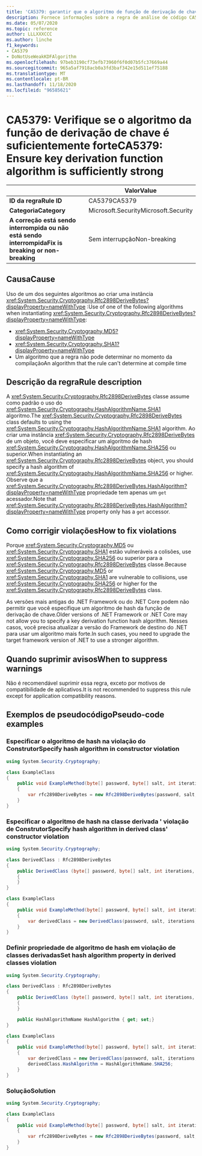 ```yaml
---
title: 'CA5379: garantir que o algoritmo de função de derivação de chave seja suficientemente forte (análise de código)'
description: Fornece informações sobre a regra de análise de código CA5379, incluindo causas, como corrigir violações e quando suprimir.
ms.date: 05/07/2020
ms.topic: reference
author: LLLXXXCCC
ms.author: linche
f1_keywords:
- CA5379
- DoNotUseWeakKDFAlgorithm
ms.openlocfilehash: 97beb3190cf73efb73960f6f0d07b5fc37669a44
ms.sourcegitcommit: 965a5af7918acb0a3fd3baf342e15d511ef75188
ms.translationtype: MT
ms.contentlocale: pt-BR
ms.lasthandoff: 11/18/2020
ms.locfileid: "96585621"
---
```

# <a name="ca5379-ensure-key-derivation-function-algorithm-is-sufficiently-strong"></a><span data-ttu-id="b5b58-103">CA5379: Verifique se o algoritmo da função de derivação de chave é suficientemente forte</span><span class="sxs-lookup"><span data-stu-id="b5b58-103">CA5379: Ensure key derivation function algorithm is sufficiently strong</span></span>

| | <span data-ttu-id="b5b58-104">Valor</span><span class="sxs-lookup"><span data-stu-id="b5b58-104">Value</span></span> |
|-|-|
| <span data-ttu-id="b5b58-105">**ID da regra**</span><span class="sxs-lookup"><span data-stu-id="b5b58-105">**Rule ID**</span></span> |<span data-ttu-id="b5b58-106">CA5379</span><span class="sxs-lookup"><span data-stu-id="b5b58-106">CA5379</span></span>|
| <span data-ttu-id="b5b58-107">**Categoria**</span><span class="sxs-lookup"><span data-stu-id="b5b58-107">**Category**</span></span> |<span data-ttu-id="b5b58-108">Microsoft.Security</span><span class="sxs-lookup"><span data-stu-id="b5b58-108">Microsoft.Security</span></span>|
| <span data-ttu-id="b5b58-109">**A correção está sendo interrompida ou não está sendo interrompida**</span><span class="sxs-lookup"><span data-stu-id="b5b58-109">**Fix is breaking or non-breaking**</span></span> |<span data-ttu-id="b5b58-110">Sem interrupção</span><span class="sxs-lookup"><span data-stu-id="b5b58-110">Non-breaking</span></span>|

## <a name="cause"></a><span data-ttu-id="b5b58-111">Causa</span><span class="sxs-lookup"><span data-stu-id="b5b58-111">Cause</span></span>

<span data-ttu-id="b5b58-112">Uso de um dos seguintes algoritmos ao criar uma instância <xref:System.Security.Cryptography.Rfc2898DeriveBytes?displayProperty=nameWithType> :</span><span class="sxs-lookup"><span data-stu-id="b5b58-112">Use of one of the following algorithms when instantiating <xref:System.Security.Cryptography.Rfc2898DeriveBytes?displayProperty=nameWithType>:</span></span>

- <xref:System.Security.Cryptography.MD5?displayProperty=nameWithType>
- <xref:System.Security.Cryptography.SHA1?displayProperty=nameWithType>
- <span data-ttu-id="b5b58-113">Um algoritmo que a regra não pode determinar no momento da compilação</span><span class="sxs-lookup"><span data-stu-id="b5b58-113">An algorithm that the rule can't determine at compile time</span></span>

## <a name="rule-description"></a><span data-ttu-id="b5b58-114">Descrição da regra</span><span class="sxs-lookup"><span data-stu-id="b5b58-114">Rule description</span></span>

<span data-ttu-id="b5b58-115">A <xref:System.Security.Cryptography.Rfc2898DeriveBytes> classe assume como padrão o uso do <xref:System.Security.Cryptography.HashAlgorithmName.SHA1> algoritmo.</span><span class="sxs-lookup"><span data-stu-id="b5b58-115">The <xref:System.Security.Cryptography.Rfc2898DeriveBytes> class defaults to using the <xref:System.Security.Cryptography.HashAlgorithmName.SHA1> algorithm.</span></span> <span data-ttu-id="b5b58-116">Ao criar uma instância <xref:System.Security.Cryptography.Rfc2898DeriveBytes> de um objeto, você deve especificar um algoritmo de hash <xref:System.Security.Cryptography.HashAlgorithmName.SHA256> ou superior.</span><span class="sxs-lookup"><span data-stu-id="b5b58-116">When instantiating an <xref:System.Security.Cryptography.Rfc2898DeriveBytes> object, you should specify a hash algorithm of <xref:System.Security.Cryptography.HashAlgorithmName.SHA256> or higher.</span></span> <span data-ttu-id="b5b58-117">Observe que a <xref:System.Security.Cryptography.Rfc2898DeriveBytes.HashAlgorithm?displayProperty=nameWithType> propriedade tem apenas um `get` acessador.</span><span class="sxs-lookup"><span data-stu-id="b5b58-117">Note that <xref:System.Security.Cryptography.Rfc2898DeriveBytes.HashAlgorithm?displayProperty=nameWithType> property only has a `get` accessor.</span></span>

## <a name="how-to-fix-violations"></a><span data-ttu-id="b5b58-118">Como corrigir violações</span><span class="sxs-lookup"><span data-stu-id="b5b58-118">How to fix violations</span></span>

<span data-ttu-id="b5b58-119">Porque <xref:System.Security.Cryptography.MD5> ou <xref:System.Security.Cryptography.SHA1> estão vulneráveis a colisões, use <xref:System.Security.Cryptography.SHA256> ou superior para a <xref:System.Security.Cryptography.Rfc2898DeriveBytes> classe.</span><span class="sxs-lookup"><span data-stu-id="b5b58-119">Because <xref:System.Security.Cryptography.MD5> or <xref:System.Security.Cryptography.SHA1> are vulnerable to collisions, use <xref:System.Security.Cryptography.SHA256> or higher for the <xref:System.Security.Cryptography.Rfc2898DeriveBytes> class.</span></span>

<span data-ttu-id="b5b58-120">As versões mais antigas do .NET Framework ou do .NET Core podem não permitir que você especifique um algoritmo de hash da função de derivação de chave.</span><span class="sxs-lookup"><span data-stu-id="b5b58-120">Older versions of .NET Framework or .NET Core may not allow you to specify a key derivation function hash algorithm.</span></span> <span data-ttu-id="b5b58-121">Nesses casos, você precisa atualizar a versão do Framework de destino do .NET para usar um algoritmo mais forte.</span><span class="sxs-lookup"><span data-stu-id="b5b58-121">In such cases, you need to upgrade the target framework version of .NET to use a stronger algorithm.</span></span>

## <a name="when-to-suppress-warnings"></a><span data-ttu-id="b5b58-122">Quando suprimir avisos</span><span class="sxs-lookup"><span data-stu-id="b5b58-122">When to suppress warnings</span></span>

<span data-ttu-id="b5b58-123">Não é recomendável suprimir essa regra, exceto por motivos de compatibilidade de aplicativos.</span><span class="sxs-lookup"><span data-stu-id="b5b58-123">It is not recommended to suppress this rule except for application compatibility reasons.</span></span>

## <a name="pseudo-code-examples"></a><span data-ttu-id="b5b58-124">Exemplos de pseudocódigo</span><span class="sxs-lookup"><span data-stu-id="b5b58-124">Pseudo-code examples</span></span>

### <a name="specify-hash-algorithm-in-constructor-violation"></a><span data-ttu-id="b5b58-125">Especificar o algoritmo de hash na violação do Construtor</span><span class="sxs-lookup"><span data-stu-id="b5b58-125">Specify hash algorithm in constructor violation</span></span>

```csharp
using System.Security.Cryptography;

class ExampleClass
{
    public void ExampleMethod(byte[] password, byte[] salt, int iterations, HashAlgorithmName hashAlgorithm)
    {
        var rfc2898DeriveBytes = new Rfc2898DeriveBytes(password, salt, iterations, HashAlgorithmName.MD5);
    }
}
```

### <a name="specify-hash-algorithm-in-derived-class-constructor-violation"></a><span data-ttu-id="b5b58-126">Especificar o algoritmo de hash na classe derivada ' violação de Construtor</span><span class="sxs-lookup"><span data-stu-id="b5b58-126">Specify hash algorithm in derived class' constructor violation</span></span>

```csharp
using System.Security.Cryptography;

class DerivedClass : Rfc2898DeriveBytes
{
    public DerivedClass (byte[] password, byte[] salt, int iterations, HashAlgorithmName hashAlgorithm) : base(password, salt, iterations, hashAlgorithm)
    {
    }
}

class ExampleClass
{
    public void ExampleMethod(byte[] password, byte[] salt, int iterations, HashAlgorithmName hashAlgorithm)
    {
        var derivedClass = new DerivedClass(password, salt, iterations, HashAlgorithmName.MD5);
    }
}
```

### <a name="set-hash-algorithm-property-in-derived-classes-violation"></a><span data-ttu-id="b5b58-127">Definir propriedade de algoritmo de hash em violação de classes derivadas</span><span class="sxs-lookup"><span data-stu-id="b5b58-127">Set hash algorithm property in derived classes violation</span></span>

```csharp
using System.Security.Cryptography;

class DerivedClass : Rfc2898DeriveBytes
{
    public DerivedClass (byte[] password, byte[] salt, int iterations, HashAlgorithmName hashAlgorithm) : base(password, salt, iterations, hashAlgorithm)
    {
    }

    public HashAlgorithmName HashAlgorithm { get; set;}
}

class ExampleClass
{
    public void ExampleMethod(byte[] password, byte[] salt, int iterations, HashAlgorithmName hashAlgorithm)
    {
        var derivedClass = new DerivedClass(password, salt, iterations, HashAlgorithmName.MD5);
        derivedClass.HashAlgorithm = HashAlgorithmName.SHA256;
    }
}
```

### <a name="solution"></a><span data-ttu-id="b5b58-128">Solução</span><span class="sxs-lookup"><span data-stu-id="b5b58-128">Solution</span></span>

```csharp
using System.Security.Cryptography;

class ExampleClass
{
    public void ExampleMethod(byte[] password, byte[] salt, int iterations, HashAlgorithmName hashAlgorithm)
    {
        var rfc2898DeriveBytes = new Rfc2898DeriveBytes(password, salt, iterations, HashAlgorithmName.SHA256);
    }
}
```
